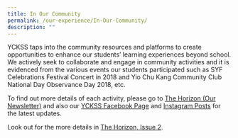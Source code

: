 ```yaml
---
title: In Our Community
permalink: /our-experience/In-Our-Community/
description: ""
---
```

YCKSS taps into the community resources and platforms to create opportunities to enhance our students’ learning experiences beyond school. We actively seek to collaborate and engage in community activities and it is evidenced from the various events our students participated such as SYF Celebrations Festival Concert in 2018 and Yio Chu Kang Community Club National Day Observance Day 2018, etc.

To find out more details of each activity, please go to [The Horizon (Our Newsletter)](https://yiochukangsec.moe.edu.sg/our-experience/the-horizon-newsletter) and also our [YCKSS Facebook Page](https://www.facebook.com/yiochukangsec) and [Instagram Posts](https://www.instagram.com/yoloyio/) for the latest updates.

Look out for the more details in [The Horizon, Issue 2](/files/In%20Our%20Community/The%20Horizon%20Issue%202%20(July%20-%20Nov%202018).pdf).